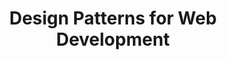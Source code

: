 <h1 style="text-align: center; text-decoration: underlined;">Design Patterns for Web Development<h1>
